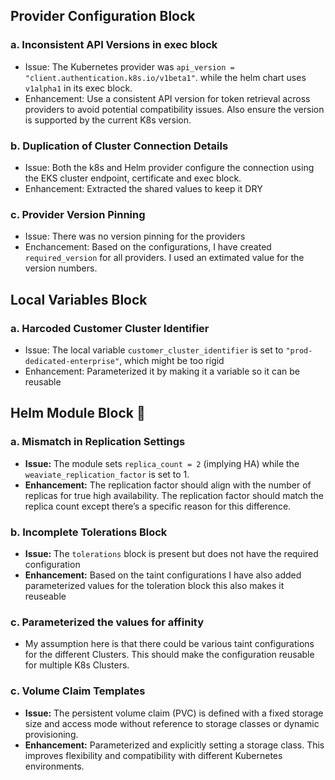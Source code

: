 ## Provider Configuration Block

### a. Inconsistent API Versions in exec block

* Issue: The Kubernetes provider was `api_version = "client.authentication.k8s.io/v1beta1"`. while the helm chart uses `v1alpha1` in its exec block.
* Enhancement: Use a consistent API version for token retrieval across providers to avoid potential compatibility issues. Also ensure the version is supported by the current K8s version.

### b. Duplication of Cluster Connection Details

* Issue: Both the k8s and Helm provider configure the connection using the EKS cluster endpoint, certificate and exec block.
* Enhancement: Extracted the shared values to keep it DRY

### c. Provider Version Pinning

* Issue: There was no version pinning for the providers
* Enchancement: Based on the configurations, I have created `required_version` for all providers. I used an extimated value for the version numbers.

## Local Variables Block

### a. Harcoded Customer Cluster Identifier

* Issue: The local variable `customer_cluster_identifier` is set to `"prod-dedicated-enterprise"`, which might be too rigid
* Enhancement: Parameterized it by making it a variable so it can be reusable

## Helm Module Block 🚀️

### a. Mismatch in Replication Settings

* **Issue:** The module sets `replica_count = 2` (implying HA) while the `weaviate_replication_factor` is set to 1.
* **Enhancement:** The replication factor should align with the number of replicas for true high availability. The replication factor should match the replica count except there’s a specific reason for this difference.

### b. Incomplete Tolerations Block

* **Issue:** The `tolerations` block is present but does not have the required configuration
* **Enhancement:** Based on the taint configurations I have also added parameterized values for the toleration block this also makes it reuseable

### c. Parameterized the values for affinity

* My assumption here is that there could be various taint configurations for the different Clusters. This should make the configuration reusable for multiple K8s Clusters.

### c. Volume Claim Templates

* **Issue:** The persistent volume claim (PVC) is defined with a fixed storage size and access mode without reference to storage classes or dynamic provisioning.
* **Enhancement:** Parameterized and explicitly setting a storage class. This improves flexibility and compatibility with different Kubernetes environments.
